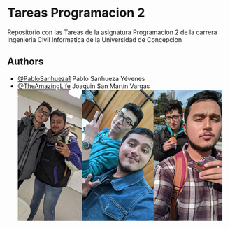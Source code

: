 
# Tareas Programacion 2

Repositorio con las Tareas de la asignatura Programacion 2 de la carrera Ingenieria Civil Informatica de la Universidad de Concepcion

## Authors

- [@PabloSanhueza1](https://github.com/PabloSanhueza1) Pablo Sanhueza Yévenes
- [@TheAmazingLife](https://github.com/TheAmazingLife) Joaquin San Martín Vargas
![Imagen Duo](Recursos/ImagenDuo.png)


